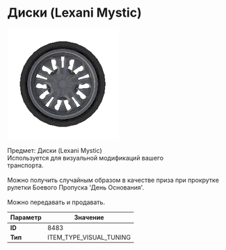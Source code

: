 # Диски (Lexani Mystic)

![Item Image](../img/8483.webp?raw=true)

Предмет: Диски (Lexani Mystic)<br>Используется для визуальной модификаций вашего<br>транспорта.<br><br>Можно получить случайным образом в качестве приза при прокрутке<br>рулетки Боевого Пропуска 'День Основания'.<br><br>Можно передавать и продавать.


| Параметр | Значение |
|----------|----------|
| **ID** | 8483 |
| **Тип** | ITEM_TYPE_VISUAL_TUNING |

